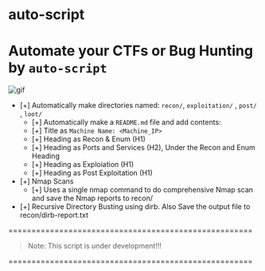 # auto-script
# Automate your CTFs or Bug Hunting by `auto-script`

![gif](https://www.google.com/url?sa=i&url=https%3A%2F%2Fwww.tumblr.com%2Ftinkatinka%2F135510993038%2Fraven-cycle&psig=AOvVaw2QXqwk9DTmp1ktXBljEGuz&ust=1712140543115000&source=images&cd=vfe&opi=89978449&ved=0CBEQjRxqFwoTCIDnv92qo4UDFQAAAAAdAAAAABAE)

- [+] Automatically make directories named: `recon/`, `exploitation/` , `post/` , `loot/`
   - [+] Automatically make a `README.md` file and add contents:
   - [+] Title as `Machine Name: <Machine_IP>`
   - [+] Heading as Recon & Enum (H1)
   - [+] Heading as Ports and Services (H2), Under the Recon and Enum Heading
   - [+] Heading as Exploiation (H1)
   - [+] Heading as Post Exploitation (H1)
- [+] Nmap Scans
  - [+] Uses a single nmap command to do comprehensive Nmap scan and save the Nmap reports to recon/<nmap-reports>
- [+] Recursive Directory Busting using dirb. Also Save the output file to recon/dirb-report.txt

=====================================================

> Note: This script is under development!!!

=====================================================

